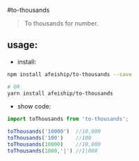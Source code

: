#to-thousands
> To  thousands for number.


## usage:
+ install:
```bash
npm install afeiship/to-thousands --save

# OR
yarn install afeiship/to-thousands
```

+ show code:
```javascript
import toThousands from 'to-thousands';

toThousands('10000')  //10,000
toThousands('100')    //100
toThousands(10000)    //10,000
toThousands(1000,'|') //1|000
```
